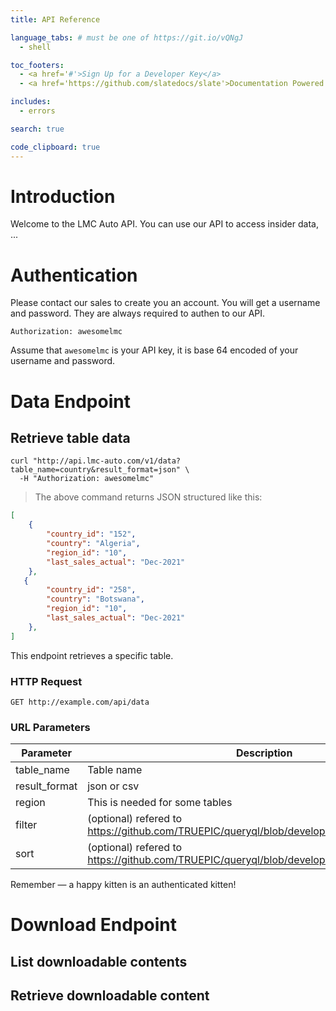 ```yaml
---
title: API Reference

language_tabs: # must be one of https://git.io/vQNgJ
  - shell

toc_footers:
  - <a href='#'>Sign Up for a Developer Key</a>
  - <a href='https://github.com/slatedocs/slate'>Documentation Powered by Slate</a>

includes:
  - errors

search: true

code_clipboard: true
---
```


# Introduction

Welcome to the LMC Auto API. You can use our API to access insider data, ...

# Authentication

Please contact our sales to create you an account. You will get a username and password.
They are always required to authen to our API.

`Authorization: awesomelmc`

<aside class="notice">
Assume that <code>awesomelmc</code> is your API key, it is base 64 encoded of your username and password.
</aside>

# Data Endpoint

## Retrieve table data

```shell
curl "http://api.lmc-auto.com/v1/data?table_name=country&result_format=json" \
  -H "Authorization: awesomelmc"
```

> The above command returns JSON structured like this:

```json
[    
    {
        "country_id": "152",
        "country": "Algeria",
        "region_id": "10",
        "last_sales_actual": "Dec-2021"
    },
   {
        "country_id": "258",
        "country": "Botswana",
        "region_id": "10",
        "last_sales_actual": "Dec-2021"
    },
]
```

This endpoint retrieves a specific table.

### HTTP Request

`GET http://example.com/api/data`

### URL Parameters

Parameter | Description
--------- | -----------
table_name | Table name
result_format | json or csv
region | This is needed for some tables
filter | (optional) refered to https://github.com/TRUEPIC/queryql/blob/development/DOCS.md#filtering
sort | (optional) refered to https://github.com/TRUEPIC/queryql/blob/development/DOCS.md#sorting

<aside class="success">
Remember — a happy kitten is an authenticated kitten!
</aside>

# Download Endpoint

## List downloadable contents

## Retrieve downloadable content